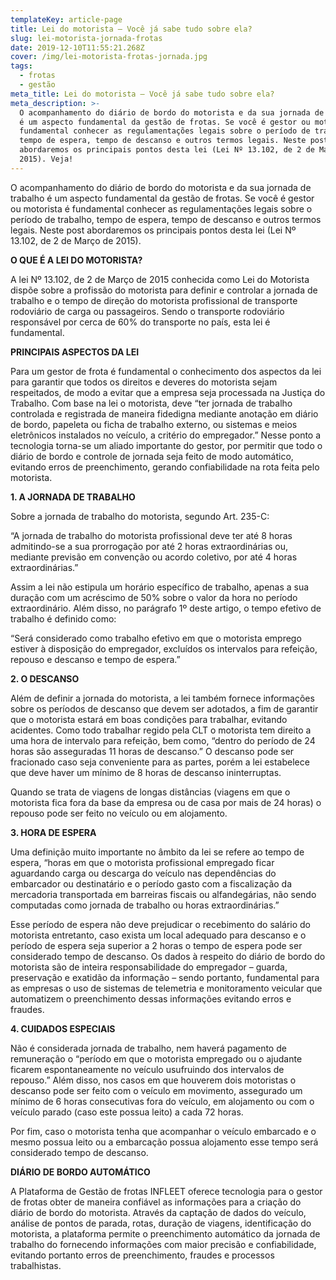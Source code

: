 ```yaml
---
templateKey: article-page
title: Lei do motorista – Você já sabe tudo sobre ela?
slug: lei-motorista-jornada-frotas
date: 2019-12-10T11:55:21.268Z
cover: /img/lei-motorista-frotas-jornada.jpg
tags:
  - frotas
  - gestão
meta_title: Lei do motorista – Você já sabe tudo sobre ela?
meta_description: >-
  O acompanhamento do diário de bordo do motorista e da sua jornada de trabalho
  é um aspecto fundamental da gestão de frotas. Se você é gestor ou motorista é
  fundamental conhecer as regulamentações legais sobre o período de trabalho,
  tempo de espera, tempo de descanso e outros termos legais. Neste post
  abordaremos os principais pontos desta lei (Lei Nº 13.102, de 2 de Março de
  2015). Veja!
---
```

O acompanhamento do diário de bordo do motorista e da sua jornada de trabalho é um aspecto fundamental da gestão de frotas. Se você é gestor ou motorista é fundamental conhecer as regulamentações legais sobre o período de trabalho, tempo de espera, tempo de descanso e outros termos legais. Neste post abordaremos os principais pontos desta lei (Lei Nº 13.102, de 2 de Março de 2015).



**O QUE É A LEI DO MOTORISTA?**

A lei Nº 13.102, de 2 de Março de 2015 conhecida como Lei do Motorista dispõe sobre a profissão do motorista para definir e controlar a jornada de trabalho e o tempo de direção do motorista profissional de transporte rodoviário de carga ou passageiros. Sendo o transporte rodoviário responsável por cerca de 60% do transporte no país, esta lei é fundamental.



**PRINCIPAIS ASPECTOS DA LEI**

Para um gestor de frota é fundamental o conhecimento dos aspectos da lei para garantir que todos os direitos e deveres do motorista sejam respeitados, de modo a evitar que  a empresa seja processada na Justiça do Trabalho. Com base na lei o motorista, deve “ter jornada de trabalho controlada e registrada de maneira fidedigna mediante anotação em diário de bordo, papeleta ou ficha de trabalho externo, ou sistemas e meios eletrônicos instalados no veículo, a critério do empregador.” Nesse ponto a tecnologia torna-se um aliado importante do gestor, por permitir que todo o diário de bordo e controle de jornada seja feito de modo automático, evitando erros de preenchimento, gerando confiabilidade na rota feita pelo motorista.



**1. A JORNADA DE TRABALHO**

Sobre a jornada de trabalho do motorista, segundo Art. 235-C:

“A jornada de trabalho do motorista profissional deve ter até 8 horas admitindo-se a sua prorrogação por até 2 horas extraordinárias ou, mediante previsão em convenção ou acordo coletivo, por até 4 horas extraordinárias.”

Assim a lei não estipula um horário específico de trabalho, apenas a sua duração com um acréscimo de 50% sobre o valor da hora no período extraordinário. Além disso,  no parágrafo 1º deste artigo, o tempo efetivo de trabalho é definido como:

“Será considerado como trabalho efetivo em que o motorista emprego estiver à disposição do empregador, excluídos os intervalos para refeição, repouso e descanso e tempo de espera.”



**2. O DESCANSO**

Além de definir a jornada do motorista, a lei também fornece informações sobre os períodos de descanso que devem ser adotados, a fim de garantir que o motorista estará em boas condições para trabalhar, evitando acidentes. Como todo trabalhar regido pela CLT o motorista tem direito a uma hora de intervalo para refeição, bem como, “dentro do período de 24 horas são asseguradas 11 horas de descanso.” O descanso pode ser fracionado caso seja conveniente para as partes, porém a lei estabelece que deve haver um mínimo de 8 horas de descanso ininterruptas.

Quando se trata de viagens de longas distâncias (viagens em que o motorista fica fora da base da empresa ou de casa por mais de 24 horas) o repouso pode ser feito no veículo ou em alojamento.



**3. HORA DE ESPERA**

Uma definição muito importante no âmbito da lei se refere ao tempo de espera, “horas em que o motorista profissional empregado ficar aguardando carga ou descarga do veículo nas dependências do embarcador ou destinatário e o período gasto com a fiscalização da mercadoria transportada em barreiras fiscais ou alfandegárias, não sendo computadas como jornada de trabalho ou horas extraordinárias.”

Esse período de espera não deve prejudicar o recebimento do salário do motorista entretanto, caso exista um local adequado para descanso e o período de espera seja superior a 2 horas o tempo de espera pode ser considerado tempo de descanso. Os dados à respeito do diário de bordo do motorista são de inteira responsabilidade do empregador – guarda, preservação e exatidão da informação – sendo portanto, fundamental para as empresas o uso de sistemas de telemetria e monitoramento veicular que automatizem o preenchimento dessas informações evitando erros e fraudes.



**4. CUIDADOS ESPECIAIS**

Não é considerada jornada de trabalho, nem haverá pagamento de remuneração o “período em que o motorista empregado ou o ajudante ficarem espontaneamente no veículo usufruindo dos intervalos de repouso.” Além disso, nos casos em que houverem dois motoristas o descanso pode ser feito com o veículo em movimento, assegurado um mínimo de 6 horas consecutivas fora do veículo, em alojamento ou com o veículo parado (caso este possua leito) a cada 72 horas.

Por fim, caso o motorista tenha que acompanhar o veículo embarcado e o mesmo possua leito ou a embarcação possua alojamento esse tempo será considerado tempo de descanso.  



**DIÁRIO DE BORDO AUTOMÁTICO**

A Plataforma de Gestão de frotas INFLEET oferece tecnologia para o gestor de frotas obter de maneira confiável as informações para a criação do diário de bordo do motorista. Através da captação de dados do veículo, análise de pontos de parada, rotas, duração de viagens, identificação do motorista, a plataforma permite o preenchimento automático da jornada de trabalho do fornecendo informações com maior precisão e confiabilidade, evitando portanto erros de preenchimento, fraudes e processos trabalhistas.
